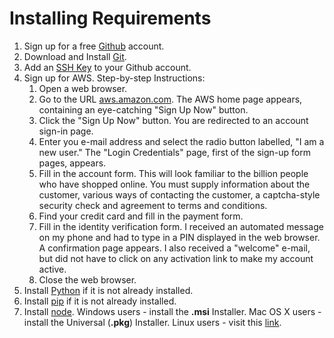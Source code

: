# Installing Requirements
1. Sign up for a free [Github](https://help.github.com/articles/signing-up-for-a-new-github-account) account.
2. Download and Install [Git](https://help.github.com/articles/set-up-git).
3. Add an [SSH Key](https://help.github.com/articles/generating-ssh-keys) to your Github account.
4. Sign up for AWS.
    Step-by-step Instructions:
    1.  Open a web browser.
    2.  Go to the URL [aws.amazon.com](http://aws.amazon.com/). The AWS home page appears, containing an eye-catching "Sign Up Now" button.
    3.  Click the "Sign Up Now" button. You are redirected to an account sign-in page.
    4.  Enter you e-mail address and select the radio button labelled, "I am a new user." The "Login Credentials" page, first of the sign-up form pages, appears.
    5.  Fill in the account form. This will look familiar to the billion people who have shopped online. You must supply information about the customer, various ways of contacting the customer, a captcha-style security check and agreement to terms and conditions.
    6.  Find your credit card and fill in the payment form.
    7.  Fill in the identity verification form. I received an automated message on my phone and had to type in a PIN displayed in the web browser. A confirmation page appears. I also received a "welcome" e-mail, but did not have to click on any activation link to make my account active.
    8.  Close the web browser.
5. Install [Python](https://www.python.org/downloads/) if it is not already installed.
6. Install [pip](http://pip.readthedocs.org/en/latest/installing.html) if it is not already installed.
7. Install [node](http://nodejs.org/download/).
    Windows users - install the **.msi** Installer.
    Mac OS X users - install the Universal (**.pkg**) Installer.
    Linux users - visit this [link](https://github.com/joyent/node/wiki/Installing-Node.js-via-package-manager).

